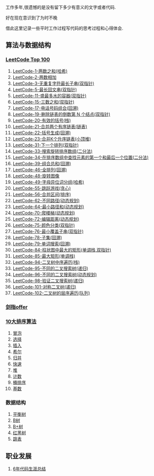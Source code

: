 工作多年,很遗憾的是没有留下多少有意义的文字或者代码.

好在现在意识到了为时不晚

借此这里记录一些平时工作过程写代码的思考过程和心得体会.

## 算法与数据结构

### [LeetCode Top 100](https://leetcode-cn.com/problem-list/2cktkvj/)

1. [LeetCode-1-两数之和(哈希)](/src/main/java/com/roadmap/algorithm/leetcode/Leetcode1.java)
2. [LeetCode-2-两数相加](/src/main/java/com/roadmap/algorithm/leetcode/Leetcode2.java)
3. [LeetCode-3-无重复字符最长子串(双指针)](/src/main/java/com/roadmap/algorithm/leetcode/Leetcode3.java)
4. [LeetCode-5-最长回文串(双指针)](/src/main/java/com/roadmap/algorithm/leetcode/Leetcode5.java)
5. [LeetCode-11-盛最多水的容器(双指针)](/src/main/java/com/roadmap/algorithm/leetcode/Leetcode11.java)
6. [LeetCode-15-三数之和(双指针)](/src/main/java/com/roadmap/algorithm/leetcode/Leetcode15.java)
7. [LeetCode-17-电话号码组合(回溯)](/src/main/java/com/roadmap/algorithm/leetcode/Leetcode17.java)
8. [LeetCode-19-删除链表的倒数第 N 个结点(双指针)](/src/main/java/com/roadmap/algorithm/leetcode/Leetcode19.java)
9. [LeetCode-20-有效的括号(栈)](/src/main/java/com/roadmap/algorithm/leetcode/Leetcode20.java)
10. [LeetCode-21-合并两个有序链表(链表)](/src/main/java/com/roadmap/algorithm/leetcode/Leetcode21.java)
11. [LeetCode-22-括号生成(回溯)](/src/main/java/com/roadmap/algorithm/leetcode/Leetcode22.java)
12. [LeetCode-23-合并K个升序链表(小顶堆)](/src/main/java/com/roadmap/algorithm/leetcode/Leetcode23.java)
12. [LeetCode-31-下一个排列(双指针)](/src/main/java/com/roadmap/algorithm/leetcode/Leetcode31.java)
12. [LeetCode-33-搜索旋转排序数组(二分法)](/src/main/java/com/roadmap/algorithm/leetcode/Leetcode33.java)
12. [LeetCode-34-在排序数组中查找元素的第一个和最后一个位置(二分法)](/src/main/java/com/roadmap/algorithm/leetcode/Leetcode34.java)
12. [LeetCode-39-组合总和(回溯)](/src/main/java/com/roadmap/algorithm/leetcode/Leetcode39.java)
12. [LeetCode-46-全排列(回溯)](/src/main/java/com/roadmap/algorithm/leetcode/Leetcode46.java)
12. [LeetCode-48-旋转图像](/src/main/java/com/roadmap/algorithm/leetcode/Leetcode48.java)
12. [LeetCode-49-字母异位词分组(哈希)](/src/main/java/com/roadmap/algorithm/leetcode/Leetcode49.java)
12. [LeetCode-55-跳跃游戏(贪心)](/src/main/java/com/roadmap/algorithm/leetcode/Leetcode55.java)
12. [LeetCode-56-合并区间(排序)](/src/main/java/com/roadmap/algorithm/leetcode/Leetcode56.java)
12. [LeetCode-62-不同路径(动态规划)](/src/main/java/com/roadmap/algorithm/leetcode/Leetcode62.java)
12. [LeetCode-64-最小路径和(动态规划)](/src/main/java/com/roadmap/algorithm/leetcode/Leetcode64.java)
12. [LeetCode-70-爬楼梯(动态规划)](/src/main/java/com/roadmap/algorithm/leetcode/Leetcode70.java)
12. [LeetCode-72-编辑距离(动态规划)](/src/main/java/com/roadmap/algorithm/leetcode/Leetcode72.java)
12. [LeetCode-75-颜色分类(双指针)](/src/main/java/com/roadmap/algorithm/leetcode/Leetcode75.java)
12. [LeetCode-76-最小覆盖子串(双指针)](/src/main/java/com/roadmap/algorithm/leetcode/Leetcode76.java)
12. [LeetCode-78-子集(回溯)](/src/main/java/com/roadmap/algorithm/leetcode/Leetcode78.java)
12. [LeetCode-79-单词搜索(回溯)](/src/main/java/com/roadmap/algorithm/leetcode/Leetcode79.java)
12. [LeetCode-84-柱状图中最大的矩形(单调栈,双指针)](/src/main/java/com/roadmap/algorithm/leetcode/Leetcode84.java)
12. [LeetCode-85-最大矩形(单调栈)](/src/main/java/com/roadmap/algorithm/leetcode/Leetcode85.java)
12. [LeetCode-94-二叉树中序遍历(栈)](/src/main/java/com/roadmap/algorithm/leetcode/Leetcode94.java)
12. [LeetCode-95-不同的二叉搜索树(递归)](/src/main/java/com/roadmap/algorithm/leetcode/Leetcode95.java)
12. [LeetCode-96-不同的二叉搜索树(动态规划)](/src/main/java/com/roadmap/algorithm/leetcode/Leetcode96.java)
12. [LeetCode-98-验证二叉搜索树(递归)](/src/main/java/com/roadmap/algorithm/leetcode/Leetcode98.java)
12. [LeetCode-101-对称二叉树(递归)](/src/main/java/com/roadmap/algorithm/leetcode/Leetcode101.java)
12. [LeetCode-102-二叉树的层序遍历(队列)](/src/main/java/com/roadmap/algorithm/leetcode/Leetcode102.java)

### [剑指offer](https://leetcode-cn.com/problemset/lcof/)


### [10大排序算法](https://www.runoob.com/w3cnote/ten-sorting-algorithm.html)

1. [冒泡](article/排序算法.md)
1. [选择](article/排序算法.md)
1. [插入](article/排序算法.md)
1. [希尔](article/排序算法.md)
1. [归并](article/排序算法.md)
1. [快速](article/排序算法.md)
1. [堆](article/排序算法.md)
1. [计数](article/排序算法.md)
1. [桶排序](article/排序算法.md)
1. [基数](article/排序算法.md)

### 数据结构

1. [平衡树]()
1. [B树]()
1. [B+树]()
1. [红黑树]()
1. [跳表]()
       
## 职业发展

1. [6年代码生涯总结](article/6年代码生涯总结.md)
